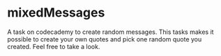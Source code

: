 # mixedMessages
A task on codecademy to create random messages.
This tasks makes it possible to create your own quotes and pick one random quote you created.
Feel free to take a look.
